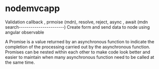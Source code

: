 # nodemvcapp



Validation
callback , prmoise (mdn), resolve, reject, async , await  (mdn search-----------------------)
Create form and send data to node using angular
observable


A Promise is a value returned by an asynchronous function to indicate the completion of the processing carried out by the asynchronous function. Promises can be nested within each other to make code look better and easier to maintain when many asynchronous function need to be called at the same time.

